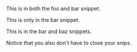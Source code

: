 This is in both the foo and bar snippet.


This is only in the bar snippet.


This is in the bar and baz snippets.



Notice that you also don't have to close your snips.